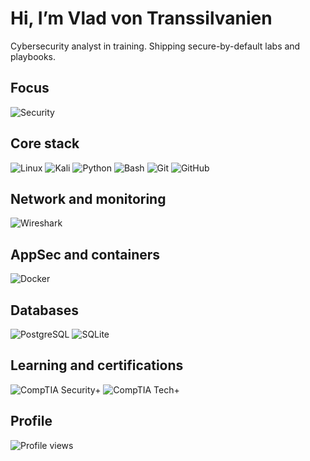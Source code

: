 # Hi, I’m Vlad von Transsilvanien
Cybersecurity analyst in training. Shipping secure-by-default labs and playbooks.

## Focus
![Security](https://img.shields.io/badge/Focus-Cybersecurity-blue)

## Core stack
![Linux](https://img.shields.io/badge/Linux-FCC624?logo=linux&logoColor=black)
![Kali](https://img.shields.io/badge/Kali_Linux-557C94?logo=kalilinux&logoColor=white)
![Python](https://img.shields.io/badge/Python-3776AB?logo=python&logoColor=white)
![Bash](https://img.shields.io/badge/Bash-4EAA25?logo=gnubash&logoColor=white)
![Git](https://img.shields.io/badge/Git-F05032?logo=git&logoColor=white)
![GitHub](https://img.shields.io/badge/GitHub-181717?logo=github&logoColor=white)

## Network and monitoring
![Wireshark](https://img.shields.io/badge/Wireshark-1679A7?logo=wireshark&logoColor=white)

## AppSec and containers
![Docker](https://img.shields.io/badge/Docker-2496ED?logo=docker&logoColor=white)

## Databases
![PostgreSQL](https://img.shields.io/badge/PostgreSQL-4169E1?logo=postgresql&logoColor=white)
![SQLite](https://img.shields.io/badge/SQLite-003B57?logo=sqlite&logoColor=white)

## Learning and certifications
![CompTIA Security+](https://img.shields.io/badge/CompTIA_Security%2B-Candidate-ED1C24?logo=comptia&logoColor=white)
![CompTIA Tech+](https://img.shields.io/badge/CompTIA_Tech%2B-Candidate-ED1C24?logo=comptia&logoColor=white)

## Profile
![Profile views](https://visitor-badge.laobi.icu/badge?page_id=vladvontranssilvanien.vladvontranssilvanien)

<!--
**vladvontranssilvanien/vladvontranssilvanien** is a ✨ _special_ ✨ repository because its `README.md` (this file) appears on your GitHub profile.

Here are some ideas to get you started:

- 🔭 I’m currently working on ...
- 🌱 I’m currently learning ...
- 👯 I’m looking to collaborate on ...
- 🤔 I’m looking for help with ...
- 💬 Ask me about ...
- 📫 How to reach me: ...
- 😄 Pronouns: ...
- ⚡ Fun fact: ...
-->
